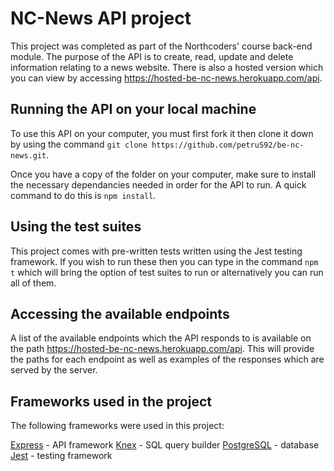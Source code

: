 # NC-News API project

This project was completed as part of the Northcoders' course back-end module. The purpose of the API is to create, read, update and delete information relating to a news website. There is also a hosted version which you can view by accessing https://hosted-be-nc-news.herokuapp.com/api.

## Running the API on your local machine

To use this API on your computer, you must first fork it then clone it down by using the command `git clone https://github.com/petruS92/be-nc-news.git`.

Once you have a copy of the folder on your computer, make sure to install the necessary dependancies needed in order for the API to run. A quick command to do this is `npm install`.

## Using the test suites

This project comes with pre-written tests written using the Jest testing framework. If you wish to run these then you can type in the command `npm t` which will bring the option of test suites to run or alternatively you can run all of them.

## Accessing the available endpoints

A list of the available endpoints which the API responds to is available on the path https://hosted-be-nc-news.herokuapp.com/api. This will provide the paths for each endpoint as well as examples of the responses which are served by the server.

## Frameworks used in the project

The following frameworks were used in this project:

[Express](https://expressjs.com/) - API framework
[Knex](http://knexjs.org/) - SQL query builder
[PostgreSQL](https://www.postgresql.org/) - database
[Jest](https://jestjs.io/) - testing framework
